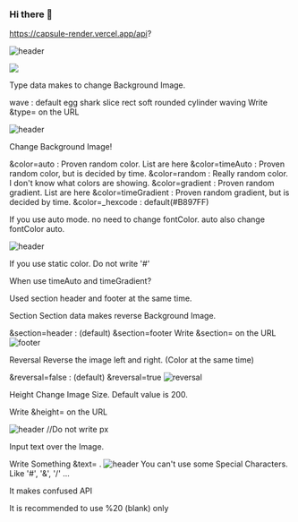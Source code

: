### Hi there 👋

<!--
**M-Java86/M-java86** is a ✨ _special_ ✨ repository because its `README.md` (this file) appears on your GitHub profile.

Here are some ideas to get you started:

- 🔭 I’m currently working on ...
- 🌱 I’m currently learning ...
- 👯 I’m looking to collaborate on ...
- 🤔 I’m looking for help with ...
- 💬 Ask me about ...
- 📫 How to reach me: ...
- 😄 Pronouns: ...
- ⚡ Fun fact: ...
-->



https://capsule-render.vercel.app/api?




![header](https://capsule-render.vercel.app/api?type=wave&color=auto&height=300&section=header&text=capsule%20render&fontSize=90)



<img src="https://capsule-render.vercel.app/api?type=wave&color=auto&height=300&section=header&text=capsule%20render&fontSize=90" />


Type data makes to change Background Image.

wave : default
egg
shark
slice
rect
soft
rounded
cylinder
waving
Write &type= on the URL

![header](https://capsule-render.vercel.app/api?type=slice)



Change Background Image!

&color=auto : Proven random color. List are here
&color=timeAuto : Proven random color, but is decided by time.
&color=random : Really random color. I don't know what colors are showing.
&color=gradient : Proven random gradient. List are here
&color=timeGradient : Proven random gradient, but is decided by time.
&color=_hexcode : default(#B897FF)

If you use auto mode. no need to change fontColor. auto also change fontColor auto.

![header](https://capsule-render.vercel.app/api?color=auto)

If you use static color. Do not write '#'

When use timeAuto and timeGradient?

Used section header and footer at the same time.


Section
Section data makes reverse Background Image.

&section=header : (default)
&section=footer
Write &section= on the URL
![footer](https://capsule-render.vercel.app/api?section=footer)

Reversal
Reverse the image left and right. (Color at the same time)

&reversal=false : (default)
&reversal=true
![reversal](https://capsule-render.vercel.app/api?type=slice&reversal=true&color=gradient)

Height
Change Image Size. Default value is 200.

Write &height= on the URL

![header](https://capsule-render.vercel.app/api?height=400)
//Do not write px

Input text over the Image.

Write Something &text= .
![header](https://capsule-render.vercel.app/api?text=Hello%World!)
You can't use some Special Characters. Like '#', '&', '/' ...

It makes confused API

It is recommended to use %20 (blank) only








